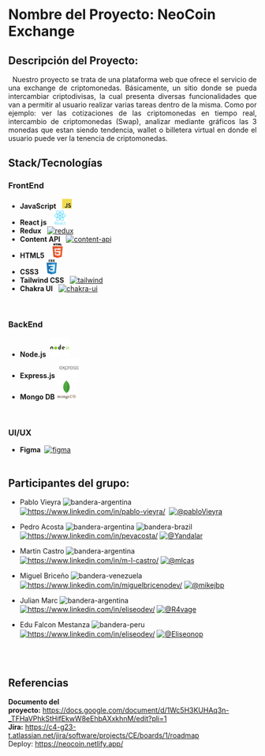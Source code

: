 # Nombre del Proyecto: **NeoCoin Exchange**

## **Descripción del Proyecto:**
<p align="justify">&nbsp;&nbsp;Nuestro proyecto se trata de una plataforma web que ofrece el servicio de una exchange de criptomonedas. Básicamente, un sitio donde se pueda intercambiar criptodivisas, la cual presenta diversas funcionalidades que van a permitir al usuario realizar varias tareas dentro de la misma. Como por ejemplo: ver las cotizaciones de las criptomonedas en tiempo real, intercambio de criptomonedas (Swap), analizar mediante gráficos las 3 monedas que estan siendo tendencia, wallet o billetera virtual en donde el usuario puede ver la tenencia de criptomonedas.</p>

## **Stack/Tecnologías**

### **FrontEnd**
* **JavaScript** &nbsp; <a href="https://developer.mozilla.org/en-US/docs/Web/JavaScript" rel="nofollow"> <img src="https://raw.githubusercontent.com/devicons/devicon/master/icons/javascript/javascript-original.svg" alt="javascript" width="20" height="20" style="max-width: 100%;"> </a>
* **React js** &nbsp; <a href="https://reactjs.org/" rel="nofollow"> <img src="https://raw.githubusercontent.com/devicons/devicon/master/icons/react/react-original-wordmark.svg" alt="reactjs" width="30" height="30" style="max-width: 100%;"> </a>
* **Redux** &nbsp; <a href="https://es.redux.js.org/" rel="nofollow"> <img src="https://raw.githubusercontent.com/reduxjs/redux/7f1ada88f585e7ac549189a58ffe4e7244cb4e32/logo/logo.svg" alt="redux" width="30" height="30" style="max-width: 100%;"> </a>
* **Content API** &nbsp; <a href="https://developers.google.com/shopping-content/guides/quickstart" rel="nofollow"> <img src="https://www.svgrepo.com/show/10073/api-page.svg" alt="content-api" width="30" height="30" style="max-width: 100%;"> </a>
* **HTML5** &nbsp; <a href="https://www.w3.org/html/" rel="nofollow"> <img src="https://raw.githubusercontent.com/devicons/devicon/master/icons/html5/html5-original-wordmark.svg" alt="html5" width="30" height="30" style="max-width: 100%;"> </a>
* **CSS3** &nbsp; <a href="https://www.w3schools.com/css/" rel="nofollow"> <img src="https://raw.githubusercontent.com/devicons/devicon/master/icons/css3/css3-original-wordmark.svg" alt="css3" width="30" height="30" style="max-width: 100%;"> </a>
* **Tailwind CSS** &nbsp; <a href="https://tailwindcss.com/" rel="nofollow"> <img src="https://camo.githubusercontent.com/5734d0669fe22ce04a1cb989a156cd32c379875f6bca56d5210c9432824856d9/68747470733a2f2f7777772e766563746f726c6f676f2e7a6f6e652f6c6f676f732f7461696c77696e646373732f7461696c77696e646373732d69636f6e2e737667" alt="tailwind" width="30" height="30" data-canonical-src="https://www.vectorlogo.zone/logos/tailwindcss/tailwindcss-icon.svg" style="max-width: 100%;"> </a>
* **Chakra UI** &nbsp; <a href="https://chakra-ui.com/" rel="nofollow"> <img src="https://bestofjs.org/logos/chakra-ui.dark.svg" alt="chakra-ui" width="20" height="20" style="max-width: 100%;"> </a>
<br>

### **BackEnd**
* **Node.js**&nbsp; <a href="https://nodejs.org" rel="nofollow"> <img src="https://raw.githubusercontent.com/devicons/devicon/master/icons/nodejs/nodejs-original-wordmark.svg" alt="nodejs" width="40" height="40" style="max-width: 100%;"> </a>
* **Express.js**&nbsp;  <a href="https://expressjs.com" rel="nofollow"> <img src="https://raw.githubusercontent.com/devicons/devicon/master/icons/express/express-original-wordmark.svg" alt="express" width="40" height="40" style="max-width: 100%;"> </a>
* **Mongo DB**  <a href="https://www.mongodb.com/" rel="nofollow"> <img src="https://raw.githubusercontent.com/devicons/devicon/master/icons/mongodb/mongodb-original-wordmark.svg" alt="mongodb" width="40" height="40" style="max-width: 100%;"> </a>
<br>

### **UI/UX**
* **Figma**&nbsp; <a href="https://www.figma.com/" rel="nofollow"> <img src="https://camo.githubusercontent.com/ed93c2b000a76ceaad1503e7eb9356591b885227e82a36a005b9d3498b303ba5/68747470733a2f2f7777772e766563746f726c6f676f2e7a6f6e652f6c6f676f732f6669676d612f6669676d612d69636f6e2e737667" alt="figma" width="20" height="20" data-canonical-src="https://www.vectorlogo.zone/logos/figma/figma-icon.svg" style="max-width: 100%;"> </a>
<br><br>


## **Participantes del grupo:**
* Pablo Vieyra <img alt='bandera-argentina' src='https://upload.wikimedia.org/wikipedia/commons/thumb/1/1a/Flag_of_Argentina.svg/800px-Flag_of_Argentina.svg.png?20120912082242' width="15" height="10" style="max-width: 100%;" /> <br>
<a href="https://www.linkedin.com/in/pablo-vieyra/" rel="nofollow"><img align="center" src="https://raw.githubusercontent.com/rahuldkjain/github-profile-readme-generator/master/src/images/icons/Social/linked-in-alt.svg" alt="https://www.linkedin.com/in/pablo-vieyra/" height="20" width="20" style="max-width: 100%;"></a>
&nbsp;<a href="https://github.com/pabloVieyra" rel="nofollow"><img align="center" src="https://animejs.com/documentation/assets/img/icons/icon-github.svg" alt="@pabloVieyra" height="30" width="30" style="max-width: 100%;"></a>

* Pedro Acosta <img alt='bandera-argentina' src='https://upload.wikimedia.org/wikipedia/commons/thumb/1/1a/Flag_of_Argentina.svg/800px-Flag_of_Argentina.svg.png?20120912082242' width="15" height="10" style="max-width: 100%;" /> <img alt='bandera-brazil' src='https://upload.wikimedia.org/wikipedia/commons/0/05/Flag_of_Brazil.svg' width="15" height="10" style="max-width: 100%;" /> <br>
<a href="https://www.linkedin.com/in/pevacosta/" rel="nofollow"><img align="center" src="https://raw.githubusercontent.com/rahuldkjain/github-profile-readme-generator/master/src/images/icons/Social/linked-in-alt.svg" alt="https://www.linkedin.com/in/pevacosta/" height="20" width="20" style="max-width: 100%;"></a>&nbsp;<a href="https://github.com/Yandalar" rel="nofollow"><img align="center" src="https://animejs.com/documentation/assets/img/icons/icon-github.svg" alt="@Yandalar" height="30" width="30" style="max-width: 100%;"></a>

* Martin Castro <img alt='bandera-argentina' src='https://upload.wikimedia.org/wikipedia/commons/thumb/1/1a/Flag_of_Argentina.svg/800px-Flag_of_Argentina.svg.png?20120912082242' width="15" height="10" style="max-width: 100%;" /> <br>
<a href="https://www.linkedin.com/in/m-l-castro/" rel="nofollow"><img align="center" src="https://raw.githubusercontent.com/rahuldkjain/github-profile-readme-generator/master/src/images/icons/Social/linked-in-alt.svg" alt="https://www.linkedin.com/in/m-l-castro/" height="20" width="20" style="max-width: 100%;"></a>&nbsp;<a href="https://github.com/mlcas" rel="nofollow"><img align="center" src="https://animejs.com/documentation/assets/img/icons/icon-github.svg" alt="@mlcas" height="30" width="30" style="max-width: 100%;"></a>

* Miguel Briceño <img alt='bandera-venezuela' src='https://upload.wikimedia.org/wikipedia/commons/0/06/Flag_of_Venezuela.svg' width="15" height="10" style="max-width: 100%;" /> <br>
<a href="https://www.linkedin.com/in/miguelbricenodev/" rel="nofollow"><img align="center" src="https://raw.githubusercontent.com/rahuldkjain/github-profile-readme-generator/master/src/images/icons/Social/linked-in-alt.svg" alt="https://www.linkedin.com/in/miguelbricenodev/" height="20" width="20" style="max-width: 100%;"></a>&nbsp;<a href="https://github.com/mikejbp" rel="nofollow"><img align="center" src="https://animejs.com/documentation/assets/img/icons/icon-github.svg" alt="@mikejbp" height="30" width="30" style="max-width: 100%;"></a>

* Julian Marc <img alt='bandera-argentina' src='https://upload.wikimedia.org/wikipedia/commons/thumb/1/1a/Flag_of_Argentina.svg/800px-Flag_of_Argentina.svg.png?20120912082242' width="15" height="10" style="max-width: 100%;" /> <br>
<a href="https://www.linkedin.com/in/julianmarc/" rel="nofollow"><img align="center" src="https://raw.githubusercontent.com/rahuldkjain/github-profile-readme-generator/master/src/images/icons/Social/linked-in-alt.svg" alt="https://www.linkedin.com/in/eliseodev/" height="20" width="20" style="max-width: 100%;"></a>&nbsp;<a href="https://github.com/R4vage" rel="nofollow"><img align="center" src="https://animejs.com/documentation/assets/img/icons/icon-github.svg" alt="@R4vage" height="30" width="30" style="max-width: 100%;"></a>

* Edu Falcon Mestanza <img alt='bandera-peru' src='https://upload.wikimedia.org/wikipedia/commons/c/cf/Flag_of_Peru.svg' width="15" height="10" style="max-width: 100%;" /> <br>
<a href="https://www.linkedin.com/in/eliseodev/" rel="nofollow"><img align="center" src="https://raw.githubusercontent.com/rahuldkjain/github-profile-readme-generator/master/src/images/icons/Social/linked-in-alt.svg" alt="https://www.linkedin.com/in/eliseodev/" height="20" width="20" style="max-width: 100%;"></a>&nbsp;<a href="https://github.com/Eliseonop" rel="nofollow"><img align="center" src="https://animejs.com/documentation/assets/img/icons/icon-github.svg" alt="@Eliseonop" height="30" width="30" style="max-width: 100%;"></a>
<br>
<br>


## **Referencias**<br>

**Documento del proyecto:**&nbsp;https://docs.google.com/document/d/1Wc5H3KUHAq3n-_TFHaVPhkStHifEkwW8eEhbAXxkhnM/edit?pli=1 <br>
**Jira:**&nbsp;https://c4-g23-t.atlassian.net/jira/software/projects/CE/boards/1/roadmap <br>
Deploy: https://neocoin.netlify.app/
